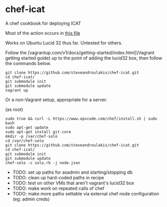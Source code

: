 chef-icat
=========
A chef cookbook for deploying ICAT

Most of the action occurs in [this file](https://github.com/steveandroulakis/chef-icat/blob/master/cookbooks/icat/recipes/default.rb)

Works on Ubuntu Lucid 32 thus far. Untested for others.

Follow the [vagrantup.com/v1/docs/getting-started/index.html](Vagrant getting started guide) up to the point of adding the lucid32 box, then follow the commands below.

```
git clone https://github.com/steveandroulakis/chef-icat.git
cd chef-icat/
git submodule init
git submodule update
vagrant up
```

Or a non-Vagrant setup, appropriate for a server.

(as root)

```
sudo true && curl -L https://www.opscode.com/chef/install.sh | sudo bash
sudo apt-get update
sudo apt-get install git-core
mkdir -p /var/chef-solo
cd /var/chef-solo
git clone https://github.com/steveandroulakis/chef-icat.git
cd chef-icat/
git submodule init
git submodule update
chef-solo -c solo.rb -j node.json
```

* TODO: set up paths for asadmin and starting/stopping db
* TODO: clean up hard-coded paths in recipe
* TODO: test on other VMs that aren't vagrant's lucid32 box
* TODO: make work on repeated calls of chef
* TODO: make more paths settable via external chef node configuration (eg. admin creds)

